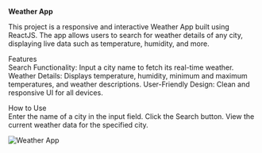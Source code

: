 **Weather App**

This project is a responsive and interactive Weather App built using ReactJS. The app allows users to search for weather details of any city, displaying live data such as temperature, humidity, and more.



Features     
Search Functionality: Input a city name to fetch its real-time weather.
Weather Details: Displays temperature, humidity, minimum and maximum temperatures, and weather descriptions.
User-Friendly Design: Clean and responsive UI for all devices.


How to Use      
Enter the name of a city in the input field.
Click the Search button.
View the current weather data for the specified city.

![Weather App](https://github.com/user-attachments/assets/6f1af523-68f7-4342-aefe-b685a189e874)

